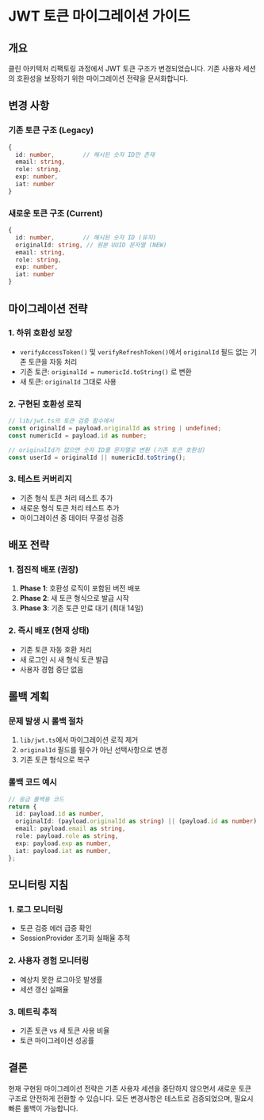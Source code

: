 # JWT 토큰 마이그레이션 가이드

## 개요
클린 아키텍처 리팩토링 과정에서 JWT 토큰 구조가 변경되었습니다. 기존 사용자 세션의 호환성을 보장하기 위한 마이그레이션 전략을 문서화합니다.

## 변경 사항

### 기존 토큰 구조 (Legacy)
```typescript
{
  id: number,        // 해시된 숫자 ID만 존재
  email: string,
  role: string,
  exp: number,
  iat: number
}
```

### 새로운 토큰 구조 (Current)
```typescript
{
  id: number,        // 해시된 숫자 ID (유지)
  originalId: string, // 원본 UUID 문자열 (NEW)
  email: string,
  role: string,
  exp: number,
  iat: number
}
```

## 마이그레이션 전략

### 1. 하위 호환성 보장
- `verifyAccessToken()` 및 `verifyRefreshToken()`에서 `originalId` 필드 없는 기존 토큰을 자동 처리
- 기존 토큰: `originalId = numericId.toString()` 로 변환
- 새 토큰: `originalId` 그대로 사용

### 2. 구현된 호환성 로직
```typescript
// lib/jwt.ts의 토큰 검증 함수에서
const originalId = payload.originalId as string | undefined;
const numericId = payload.id as number;

// originalId가 없으면 숫자 ID를 문자열로 변환 (기존 토큰 호환성)
const userId = originalId || numericId.toString();
```

### 3. 테스트 커버리지
- 기존 형식 토큰 처리 테스트 추가
- 새로운 형식 토큰 처리 테스트 추가
- 마이그레이션 중 데이터 무결성 검증

## 배포 전략

### 1. 점진적 배포 (권장)
1. **Phase 1**: 호환성 로직이 포함된 버전 배포
2. **Phase 2**: 새 토큰 형식으로 발급 시작
3. **Phase 3**: 기존 토큰 만료 대기 (최대 14일)

### 2. 즉시 배포 (현재 상태)
- 기존 토큰 자동 호환 처리
- 새 로그인 시 새 형식 토큰 발급
- 사용자 경험 중단 없음

## 롤백 계획

### 문제 발생 시 롤백 절차
1. `lib/jwt.ts`에서 마이그레이션 로직 제거
2. `originalId` 필드를 필수가 아닌 선택사항으로 변경
3. 기존 토큰 형식으로 복구

### 롤백 코드 예시
```typescript
// 응급 롤백용 코드
return {
  id: payload.id as number,
  originalId: (payload.originalId as string) || (payload.id as number).toString(),
  email: payload.email as string,
  role: payload.role as string,
  exp: payload.exp as number,
  iat: payload.iat as number,
};
```

## 모니터링 지침

### 1. 로그 모니터링
- 토큰 검증 에러 급증 확인
- SessionProvider 초기화 실패율 추적

### 2. 사용자 경험 모니터링
- 예상치 못한 로그아웃 발생률
- 세션 갱신 실패율

### 3. 메트릭 추적
- 기존 토큰 vs 새 토큰 사용 비율
- 토큰 마이그레이션 성공률

## 결론
현재 구현된 마이그레이션 전략은 기존 사용자 세션을 중단하지 않으면서 새로운 토큰 구조로 안전하게 전환할 수 있습니다. 모든 변경사항은 테스트로 검증되었으며, 필요시 빠른 롤백이 가능합니다.